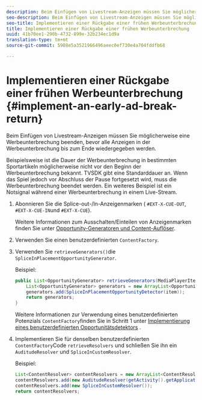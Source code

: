 ```yaml
---
description: Beim Einfügen von Livestream-Anzeigen müssen Sie möglicherweise eine Werbeunterbrechung beenden, bevor alle Anzeigen in der Werbeunterbrechung bis zum Ende wiedergegeben werden.
seo-description: Beim Einfügen von Livestream-Anzeigen müssen Sie möglicherweise eine Werbeunterbrechung beenden, bevor alle Anzeigen in der Werbeunterbrechung bis zum Ende wiedergegeben werden.
seo-title: Implementieren einer Rückgabe einer frühen Werbeunterbrechung
title: Implementieren einer Rückgabe einer frühen Werbeunterbrechung
uuid: 41b70ee1-290b-4732-899e-32b234ec1d9a
translation-type: tm+mt
source-git-commit: 5908e5a3521966496aeec0ef730e4a704fddfb68

---
```



# Implementieren einer Rückgabe einer frühen Werbeunterbrechung {#implement-an-early-ad-break-return}

Beim Einfügen von Livestream-Anzeigen müssen Sie möglicherweise eine Werbeunterbrechung beenden, bevor alle Anzeigen in der Werbeunterbrechung bis zum Ende wiedergegeben werden.

Beispielsweise ist die Dauer der Werbeunterbrechung in bestimmten Sportartikeln möglicherweise nicht vor den Beginn der Werbeunterbrechung bekannt. TVSDK gibt eine Standarddauer an. Wenn das Spiel jedoch vor Abschluss der Pause fortgesetzt wird, muss die Werbeunterbrechung beendet werden. Ein weiteres Beispiel ist ein Notsignal während einer Werbeunterbrechung in einem Live-Stream.

1. Abonnieren Sie die Splice-out-/In-Anzeigenmarken ( `#EXT-X-CUE-OUT`, `#EXT-X-CUE-IN`und `#EXT-X-CUE`).

   Weitere Informationen zum Ausschalten/Einteilen von Anzeigenmarken finden Sie unter [Opportunity-Generatoren und Content-Auflöser](../../../tvsdk-1.4-for-android/content-resolver/android-1.4-content-resolver-about.md).
1. Verwenden Sie einen benutzerdefinierten `ContentFactory`.
1. Verwenden Sie `retrieveGenerators()`die `SpliceInPlacementOpportunityGenerator`.

   Beispiel:

   ```java
   public List<OpportunityGenerator> retrieveGenerators(MediaPlayerItem item) { 
       List<OpportunityGenerator> generators = new ArrayList<OpportunityGenerator>(); 
       generators.add(SpliceInPlacementOpportunityDetector(item)); 
       return generators; 
   }
   ```

   Weitere Informationen zur Verwendung eines benutzerdefinierten Potenzials `ContentFactory`finden Sie in Schritt 1 unter [Implementierung eines benutzerdefinierten Opportunitätsdetektors](../../../tvsdk-1.4-for-android/content-resolver/android-1.4-opp-detector-impl.md) .

1. Implementieren Sie für denselben benutzerdefinierten `ContentFactory`Code `retrieveResolvers` und schließen Sie ihn ein `AuditudeResolver` und `SpliceInCustomResolver`.

   Beispiel:

   ```java
   List<ContentResolver> contentResolvers = new ArrayList<ContentResolver>(); 
   contentResolvers.add(new AuditudeResolver(getActivity().getApplicationContext())); 
   contentResolvers.add(new SpliceInCustomResolver()); 
   return contentResolvers;
   ```

